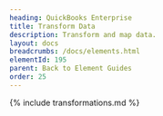 ```yaml
---
heading: QuickBooks Enterprise
title: Transform Data
description: Transform and map data.
layout: docs
breadcrumbs: /docs/elements.html
elementId: 195
parent: Back to Element Guides
order: 25
---
```


{% include transformations.md %}
